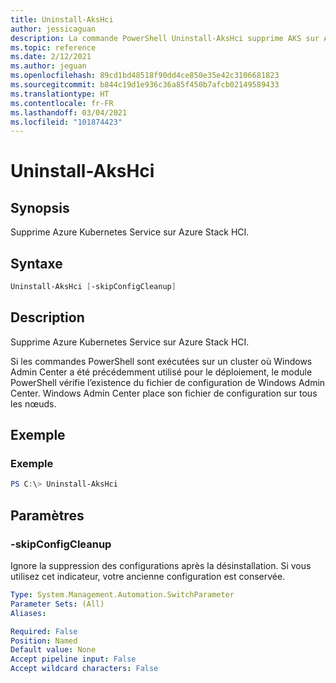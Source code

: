 ```yaml
---
title: Uninstall-AksHci
author: jessicaguan
description: La commande PowerShell Uninstall-AksHci supprime AKS sur Azure Stack HCI.
ms.topic: reference
ms.date: 2/12/2021
ms.author: jeguan
ms.openlocfilehash: 89cd1bd48518f90dd4ce850e35e42c3106681823
ms.sourcegitcommit: b844c19d1e936c36a85f450b7afcb02149589433
ms.translationtype: HT
ms.contentlocale: fr-FR
ms.lasthandoff: 03/04/2021
ms.locfileid: "101874423"
---
```

# <a name="uninstall-akshci"></a>Uninstall-AksHci

## <a name="synopsis"></a>Synopsis
Supprime Azure Kubernetes Service sur Azure Stack HCI.

## <a name="syntax"></a>Syntaxe

```powershell
Uninstall-AksHci [-skipConfigCleanup]
```

## <a name="description"></a>Description
Supprime Azure Kubernetes Service sur Azure Stack HCI. 

Si les commandes PowerShell sont exécutées sur un cluster où Windows Admin Center a été précédemment utilisé pour le déploiement, le module PowerShell vérifie l’existence du fichier de configuration de Windows Admin Center. Windows Admin Center place son fichier de configuration sur tous les nœuds. 

## <a name="example"></a>Exemple

### <a name="example"></a>Exemple
```powershell
PS C:\> Uninstall-AksHci
```

## <a name="parameters"></a>Paramètres

### <a name="-skipconfigcleanup"></a>-skipConfigCleanup
Ignore la suppression des configurations après la désinstallation. Si vous utilisez cet indicateur, votre ancienne configuration est conservée.

```yaml
Type: System.Management.Automation.SwitchParameter
Parameter Sets: (All)
Aliases:

Required: False
Position: Named
Default value: None
Accept pipeline input: False
Accept wildcard characters: False
```
